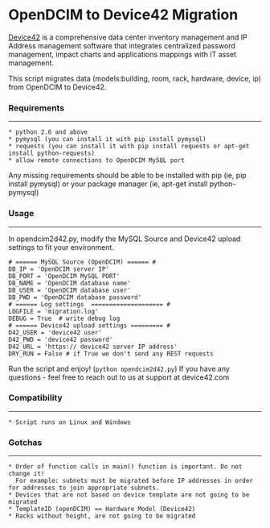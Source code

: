 # OpenDCIM to Device42 Migration

[Device42](http://www.device42.com/) is a comprehensive data center inventory management and IP Address management software 
that integrates centralized password management, impact charts and applications mappings with IT asset management.

This script migrates data (models:building, room, rack, hardware, device, ip) from OpenDCIM to Device42. 

### Requirements
-----------------------------

    * python 2.6 and above
    * pymysql (you can install it with pip install pymysql)
    * requests (you can install it with pip install requests or apt-get install python-requests)
    * allow remote connections to OpenDCIM MySQL port


Any missing requirements should be able to be installed with pip (ie, pip install pymysql) or your package manager (ie, apt-get install python-pymysql)

### Usage
-----------------------------

In opendcim2d42.py, modify the MySQL Source and Device42 upload settings to fit your environment. 

```
# ====== MySQL Source (OpenDCIM) ====== #
DB_IP = 'OpenDCIM server IP'
DB_PORT = 'OpenDCIM MySQL PORT'
DB_NAME = 'OpenDCIM database name'
DB_USER = 'OpenDCIM database user'
DB_PWD = 'OpenDCIM database password'
# ====== Log settings  ==================== #
LOGFILE = 'migration.log'
DEBUG = True  # write debug log
# ====== Device42 upload settings ========= #
D42_USER = 'device42 user'
D42_PWD = 'device42 password'
D42_URL = 'https:// device42 server IP address'
DRY_RUN = False # if True we don't send any REST requests
```

Run the script and enjoy! (`python opendcim2d42.py`)
If you have any questions - feel free to reach out to us at support at device42.com


### Compatibility
-----------------------------
    * Script runs on Linux and Windows


### Gotchas
-----------------------------

    * Order of function calls in main() function is important. Do not change it!
      For example: subnets must be migrated before IP addresses in order for addresses to join appropriate subnets.
    * Devices that are not based on device template are not going to be migrated
    * TemplateID (openDCIM) == Hardware Model (Device42)
    * Racks without height, are not going to be migrated
